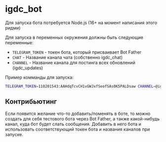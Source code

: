# igdc_bot

Для запуска бота потребуется Node.js (16+ на момент написания этого ридми)

Для запуска в переменных окружения должны быть следующие переменные:

- `TELEGRAM_TOKEN` - токен бота, который присваивает Bot Father
- `CHAT` - Название канала чата (собственно igdc_chat)
- `CHANNEL` - Название канала для постинга всех обновлений (igdc_updates) 


Пример комманды для запуска:

```bash
TELEGRAM_TOKEN=110201543:AAHdqTcvCH1vGWJxfSeofSAs0K5PALDsaw CHANNEL=@igdc_chat CHAT=@igdc_updates npm start
```

## Контрибьютинг

Если появится желание что-то добавить/поменять в боте, то можно создать для себя тестового бота через Bot Father, а также какой-нибудь канал, куда бот будет слать сообщения. Добавить в него бота и использовать соответствующий токен бота и названия каналов при запуске.